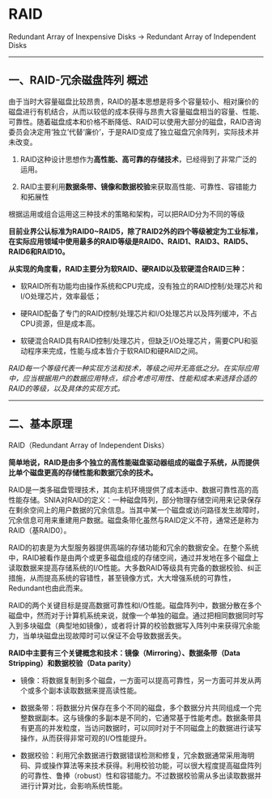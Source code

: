 # RAID
Redundant Array of Inexpensive Disks -> Redundant Array of Independent Disks

---

## 一、RAID-冗余磁盘阵列 概述

由于当时大容量磁盘比较昂贵，RAID的基本思想是将多个容量较小、相对廉价的磁盘进行有机结合，从而以较低的成本获得与昂贵大容量磁盘相当的容量、性能、可靠性。随着磁盘成本和价格不断降低、RAID可以使用大部分的磁盘，RAID咨询委员会决定用‘独立’代替‘廉价’，于是RAID变成了独立磁盘冗余阵列，实际技术并未改变。

1. RAID这种设计思想作为**高性能、高可靠的存储技术**，已经得到了非常广泛的运用。

2. RAID主要利用**数据条带、镜像和数据校验**来获取高性能、可靠性、容错能力和拓展性

根据运用或组合运用这三种技术的策略和架构，可以把RAID分为不同的等级

**目前业界公认标准为RAID0~RAID5，除了RAID2外的四个等级被定为工业标准，在实际应用领域中使用最多的RAID等级是RAID0、RAID1、RAID3、RAID5、RAID6和RAID10。**

**从实现的角度看，RAID主要分为软RAID、硬RAID以及软硬混合RAID三种：**

- 软RAID所有功能均由操作系统和CPU完成，没有独立的RAID控制/处理芯片和I/O处理芯片，效率最低；

- 硬RAID配备了专门的RAID控制/处理芯片和I/O处理芯片以及阵列缓冲，不占CPU资源，但是成本高。

- 软硬混合RAID具有RAID控制/处理芯片，但缺乏I/O处理芯片，需要CPU和驱动程序来完成，性能与成本皆介于软RAID和硬RAID之间。

*RAID每一个等级代表一种实现方法和技术，等级之间并无高低之分。在实际应用中，应当根据用户的数据应用特点，综合考虑可用性、性能和成本来选择合适的RAID的等级，以及具体的实现方式。*

---

## 二、基本原理

RAID（Redundant Array of Independent Disks）

**简单地说，RAID是由多个独立的高性能磁盘驱动器组成的磁盘子系统，从而提供比单个磁盘更高的存储性能和数据冗余的技术。**

RAID是一类多磁盘管理技术，其向主机环境提供了成本适中、数据可靠性高的高性能存储。SNIA对RAID的定义：一种磁盘阵列，部分物理存储空间用来记录保存在剩余空间上的用户数据的冗余信息。当其中某一个磁盘或访问路径发生故障时，冗余信息可用来重建用户数据。磁盘条带化虽然与RAID定义不符，通常还是称为RAID（基RAID0）。

RAID的初衷是为大型服务器提供高端的存储功能和冗余的数据安全。在整个系统中，RAID被看作是由两个或更多磁盘组成的存储空间，通过并发地在多个磁盘上读取数据来提高存储系统的I/O性能。大多数RAID等级具有完备的数据校验、纠正措施，从而提高系统的容错性，甚至镜像方式，大大增强系统的可靠性，Redundant也由此而来。

RAID的两个关键目标是提高数据可靠性和I/O性能。磁盘阵列中，数据分散在多个磁盘中，然而对于计算机系统来说，就像一个单独的磁盘。通过把相同数据同时写入到多块磁盘（典型地如镜像），或者将计算的校验数据写入阵列中来获得冗余能力，当单块磁盘出现故障时可以保证不会导致数据丢失。

**RAID中主要有三个关键概念和技术：镜像（Mirroring）、数据条带（Data Stripping）和数据校验（Data parity）**

- 镜像：将数据复制到多个磁盘，一方面可以提高可靠性，另一方面可并发从两个或多个副本读取数据来提高读性能。

- 数据条带：将数据分片保存在多个不同的磁盘，多个数据分片共同组成一个完整数据副本。这与镜像的多副本是不同的，它通常基于性能考虑。数据条带具有更高的并发粒度，当访问数据时，可以同时对于不同磁盘上的数据进行读写操作，从而获得非常可观的I/O性能提升。

- 数据校验：利用冗余数据进行数据错误检测和修复，冗余数据通常采用海明码、异或操作算法等来技术获得。利用校验功能，可以很大程度提高磁盘阵列的可靠性、鲁捧（robust）性和容错能力。不过数据校验需从多出读取数据并进行计算对比，会影响系统性能。
